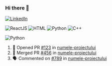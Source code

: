 ### Hi there 👋

[![LinkedIn](https://img.shields.io/badge/LinkedIn-Profile-blue?logo=linkedin)](https://www.linkedin.com/in/conea-adrian/)

![ReactJS](https://img.shields.io/badge/-ReactJS-61DAFB?logo=react&logoColor=white&style=for-the-badge) ![HTML](https://img.shields.io/badge/-HTML5-E34F26?logo=html5&logoColor=white&style=for-the-badge) ![Python](https://img.shields.io/badge/-Python-3776AB?logo=python&logoColor=white&style=for-the-badge) ![C++](https://img.shields.io/badge/-C++-00599C?logo=c%2B%2B&logoColor=white&style=for-the-badge)

![Python](https://img.shields.io/badge/-Python-3776AB?logo=python&logoColor=white&style=for-the-badge)


<!--START_SECTION:activity-->
1. 💪 Opened PR [#123](link-catre-PR-1) in [numele-proiectului](link-catre-proiect-1)
2. 🎉 Merged PR [#456](link-catre-PR-2) in [numele-proiectului](link-catre-proiect-2)
3. 🗣 Commented on [#789](link-catre-issue-1) in [numele-proiectului](link-catre-proiect-3)
<!--END_SECTION:activity-->


<!--
**ConeaAdrian/ConeaAdrian** is a ✨ _special_ ✨ repository because its `README.md` (this file) appears on your GitHub profile.




Here are some ideas to get you started:

- 🔭 I’m currently working on ...
- 🌱 I’m currently learning ...
- 👯 I’m looking to collaborate on ...
- 🤔 I’m looking for help with ...
- 💬 Ask me about ...
- 📫 How to reach me: ...
- 😄 Pronouns: ...
- ⚡ Fun fact: ...
-->
